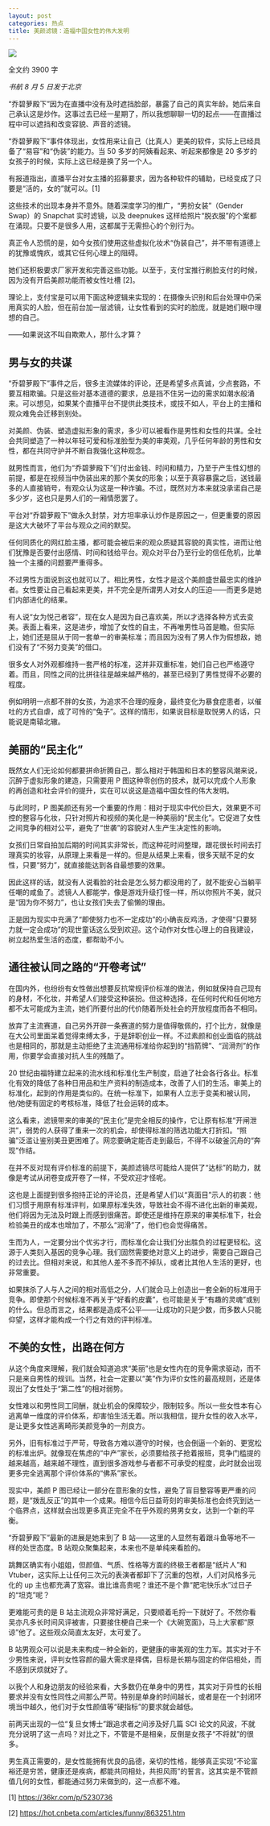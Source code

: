```yaml
---
layout: post
categories: 热点
title: 美颜滤镜：造福中国女性的伟大发明
---
```



![](http://ww1.sinaimg.cn/large/4b91f9d5ly1g5t78zw1ezj20u00e343p.jpg)

全文约 3900 字



*书航 8 月 5 日发于北京*


“乔碧萝殿下”因为在直播中没有及时遮挡脸部，暴露了自己的真实年龄。她后来自己承认这是炒作。这事过去已经一星期了，所以我想聊聊一切的起点——在直播过程中可以遮挡和改变容貌、声音的滤镜。


“乔碧萝殿下”事件体现出，女性用来让自己（比真人）更美的软件，实际上已经具备了“易容”和“伪装”的能力。当 50 多岁的阿姨看起来、听起来都像是 20 多岁的女孩子的时候，实际上这已经是换了另一个人。


有报道指出，直播平台对女主播的招募要求，因为各种软件的辅助，已经变成了只要是“活的，女的”就可以。[1]


这些技术的出现本身并不意外。随着深度学习的推广，“男扮女装”（Gender Swap）的 Snapchat 实时滤镜，以及 deepnukes 这样给照片“脱衣服”的个案都在涌现。只要不是很多人用，这都属于无需担心的个别行为。


真正令人恐慌的是，如今女孩们使用这些虚拟化妆术“伪装自己”，并不带有道德上的犹豫或愧疚，或其它任何心理上的阻碍。

她们还积极要求厂家开发和完善这些功能。以至于，支付宝推行刷脸支付的时候，因为没有开启美颜功能而被女性吐槽 [2]。

理论上，支付宝是可以用下面这种逻辑来实现的：在摄像头识别和后台处理中仍采用真实的人脸，但在前台加一层滤镜，让女性看到的实时的脸庞，就是她们眼中理想的自己。


——如果说这不叫自欺欺人，那什么才算？

## 男与女的共谋


“乔碧萝殿下”事件之后，很多主流媒体的评论，还是希望多点真诚，少点套路，不要互相欺骗。只是这些对基本道德的要求，总是挡不住另一边的需求如潮水般涌来。可以想见，如果某个直播平台不提供此类技术，或技不如人，平台上的主播和观众难免会迁移到别处。


对美颜、伪装、塑造虚拟形象的需求，多少可以被看作是男性和女性的共谋。全社会共同塑造了一种以年轻可爱和标准脸型为美的审美观，几乎任何年龄的男性和女性，都在共同守护并不断自我强化这种观念。


就男性而言，他们为“乔碧萝殿下”们付出金钱、时间和精力，乃至于产生性幻想的前提，都是在视频当中伪装出来的那个美女的形象；以至于真容暴露之后，送钱最多的人直接销号，有观众认为这是一种诈骗。不过，既然对方本来就没承诺自己是多少岁，这也只是男人们的一厢情愿罢了。


平台对“乔碧萝殿下”做永久封禁，对方坦率承认炒作是原因之一，但更重要的原因是这大大破坏了平台与观众之间的默契。


任何同质化的网红脸主播，都可能会被后来的观众质疑其容貌的真实性，进而让他们犹豫是否要付出感情、时间和钱给平台。观众对平台乃至行业的信任危机，比单独一个主播的问题要严重得多。


不过男性方面说到这也就可以了。相比男性，女性才是这个美颜盛世最忠实的维护者。女性要让自己看起来更美，并不完全是所谓男人对女人的压迫——而更多是她们内部进化的结果。


有人说“女为悦己者容”，现在女人是因为自己喜欢美，所以才选择各种方式去变美。表面上看来，这是进步，增加了女性的自主，不再唯男性马首是瞻。但实际上，她们还是屈从于同一套单一的审美标准；而且因为没有了男人作为假想敌，她们没有了“不努力变美”的借口。


很多女人对外观都维持一套严格的标准，这并非双重标准，她们自己也严格遵守着。而且，同性之间的比拼往往是越来越严格的，甚至已经到了男性觉得不必要的程度。


例如明明一点都不胖的女孩，为追求不合理的瘦身，最终变化为暴食症患者，以催吐的方式自虐，成了可怜的“兔子”。这样的情形，如果说目标是取悦男人的话，只能说是南辕北辙。

## 美丽的“民主化”


既然女人们无论如何都要拼命折腾自己，那么相对于韩国和日本的整容风潮来说，沉醉于虚拟形象的建造，只需要用 P 图这种零创伤的技术，就可以完成个人形象的再创造和社会评价的提升，实在可以说这是造福中国女性的伟大发明。


与此同时，P 图美颜还有另一个重要的作用：相对于现实中代价巨大，效果更不可控的整容与化妆，只针对照片和视频的美化是一种美丽的“民主化”。它促进了女性之间竞争的相对公平，避免了“世袭”的容貌对人生产生决定性的影响。


女孩们日常自拍加后期的时间其实非常长，而这种花时间整理，跟花很长时间去打理真实的妆容，从原理上来看是一样的。但是从结果上来看，很多天赋不足的女性，只要“努力”，就直接能达到各自最想要的效果。


因此这样的话，就没有人说看脸的社会是怎么努力都没用的了，就不能安心当躺平任嘲的咸鱼了。滤镜人人都能学，像是游戏升级打怪一样，所以你照片不美，就只是“因为你不努力”，也让女孩们失去了偷懒的理由。


正是因为现实中充满了“即使努力也不一定成功”的小确丧反鸡汤，才使得“只要努力就一定会成功”的现世童话这么受到欢迎。这个动作对女性心理上的自我建设，树立起热爱生活的态度，都帮助不小。

## 通往被认同之路的“开卷考试”


在国内外，也纷纷有女性做出想要反抗常规评价标准的做法，例如就保持自己现有的身材，不化妆，并希望人们接受这种装扮。但这种选择，在任何时代和任何地方都不太可能成为主流，她们所要付出的代价随着所处社会的开放程度而各不相同。


放弃了主流赛道，自己另外开辟一条赛道的努力是值得敬佩的，打个比方，就像是在大公司里面呆着觉得束缚太多，于是辞职创业一样。不过素颜和创业面临的挑战也是相同的，那就是主动拒绝了主流通用标准给你起到的“挡箭牌”、“润滑剂”的作用，你要学会直接对抗人生的残酷了。

20 世纪由福特建立起来的流水线和标准化生产制度，启迪了社会各行各业。标准化有效的降低了各种日用品和生产资料的制造成本，改善了人们的生活。审美上的标准化，起到的作用是类似的。在统一标准下，如果有人立志于变美和被认同，他/她便有固定的考核标准，降低了社会运转的成本。


这么看来，滤镜带来的审美的“民主化”是完全相反的操作，它让原有标准“开闸泄洪”，弱势的人获得了重来一次的机会，却使得标准的筛选功能大打折扣。“照骗”泛滥让鉴别美丑更困难了。网恋要确定能否走到最后，不得不以破釜沉舟的“奔现”作结。


在并不反对现有评价标准的前提下，美颜滤镜尽可能给人提供了“达标”的助力，就像是考试从闭卷变成开卷了一样，不受欢迎才怪呢。


这也是上面提到很多抱持正论的评论员，还是希望人们以“真面目”示人的初衷：他们习惯于用原有标准评判，如果原标准失效，导致社会不得不进化出新的审美观，他们将因为无法及时跟上而感到很痛苦。即使还是维持在原来的审美标准下，社会检验美丑的成本也增加了，不那么“润滑”了，他们也会觉得痛苦。


生而为人，一定要分出个优劣才行，而标准化会让我们分出胜负的过程更轻松。这源于人类刻入基因的竞争心理。我们固然需要绝对意义上的进步，需要自己跟自己的过去比。但相对来说，和其他人差不多而不掉队，或者比其他人生活的更好，也非常重要。


如果抹杀了人与人之间的相对高低之分，人们就会马上创造出一套全新的标准用于竞争。即使那个时候标准不再关于“好看的皮囊”，也可能是关于“有趣的灵魂”或别的什么。但总而言之，结果都是造成不公平——让成功的只是少数，而多数人只能仰望，这样才能构成一个行之有效的评判标准。

## 不美的女性，出路在何方


从这个角度来理解，我们就会知道追求“美丽”也是女性内在的竞争需求驱动，而不只是来自男性的规训。当然，社会一定要以“美”作为评价女性的最高规则，还是体现出了女性处于“第二性”的相对弱势。


女性难以和男性同工同酬，就业机会的保障较少，限制较多。所以一些女性本有心逃离单一维度的评价体系，却害怕生活无着。所以我相信，提升女性的收入水平，是让更多女性逃离畸形美颜竞争的一剂良方。


另外，旧有标准过于严苛，导致各方难以遵守的时候，也会倒逼一个新的、更宽松的标准出炉。就像现在焦虑的“中产”家长，必须要给孩子抢着报班，竞争门槛提的越来越高，越来越不理性，直到很多游戏参与者都不可承受的程度，此时就会出现更多完全逃离那个评价体系的“佛系”家长。


现实中，美颜 P 图已经让一部分在意形象的女性，避免了盲目整容等更严重的问题，是“拨乱反正”的其中一个成果。相信今后日益苛刻的审美标准也会终究到达一个临界点，这样就会出现更多真正完全不在乎外观的男男女女，达到一个新的平衡。


“乔碧萝殿下”最新的进展是她来到了 B 站——这里的人显然有着跟斗鱼等地不一样的处世态度。B 站观众聚集起来，本来也不是单纯来看脸的。


跳舞区确实有小姐姐，但颜值、气质、性格等方面的终极王者都是“纸片人”和 Vtuber，这实际上让任何三次元的表演者都卸下了沉重的包袱，人们对风格多元化的 up 主也都充满了宽容。谁比谁高贵呢？谁还不是个靠“肥宅快乐水”过日子的“坦克”呢？


更难能可贵的是 B 站主流观众非常好满足，只要顺着毛捋一下就好了。不然你看吴亦凡多长时间风评被害，只要接住梗自己来一个《大碗宽面》，马上大家都“原谅”他了。这些观众简直太友好，太可爱了。


B 站男观众可以说是未来构成一种全新的，更健康的审美观的生力军。其实对于不少男性来说，评判女性容颜的最大需求是择偶，目标是长期与固定的伴侣相处，而不感到厌烦就好了。


以我个人和身边朋友的经验来看，大多数仍在单身中的男性，其实对于异性的长相要求并没有女性同性之间那么严苛。特别是单身的时间越长，或者是在一个封闭环境当中越久，他们对于女性颜值等“硬指标”的要求就会越低。


前两天出现的一位“复旦女博士”跟追求者之间涉及好几篇 SCI 论文的风波，不就充分说明了这一点吗？对比之下，不管是不是相亲，反倒是女孩子“不将就”的很多。


男生真正需要的，是女性能拥有优良的品德，亲切的性格，能够真正实现“不论富裕还是穷苦，健康还是疾病，都能共同相处，共担风雨”的誓言。这其实是不管颜值几何的女性，都能通过努力来做到的，这一点都不难。

[1] <https://36kr.com/p/5230736>

[2] <https://hot.cnbeta.com/articles/funny/863251.htm>